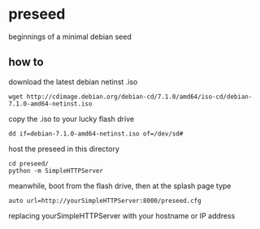 # preseed

beginnings of a minimal debian seed

## how to

download the latest debian netinst .iso

    wget http://cdimage.debian.org/debian-cd/7.1.0/amd64/iso-cd/debian-7.1.0-amd64-netinst.iso

copy the .iso to your lucky flash drive

    dd if=debian-7.1.0-amd64-netinst.iso of=/dev/sd#

host the preseed in this directory

    cd preseed/
    python -m SimpleHTTPServer

meanwhile, boot from the flash drive, then at the splash page type

    auto url=http://yourSimpleHTTPServer:8000/preseed.cfg

replacing yourSimpleHTTPServer with your hostname or IP address
